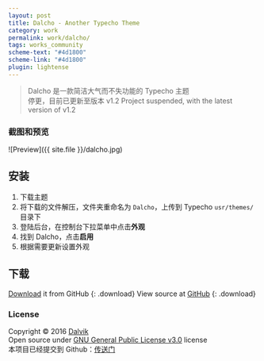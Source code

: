 ```yaml
---
layout: post
title: Dalcho - Another Typecho Theme
category: work
permalink: work/dalcho/
tags: works_community
scheme-text: "#4d1800"
scheme-link: "#4d1800"
plugin: lightense
---
```


> Dalcho 是一款简洁大气而不失功能的 Typecho 主题  
> 停更，目前已更新至版本 v1.2
> Project suspended, with the latest version of v1.2

### 截图和预览
![Preview]({{ site.file }}/dalcho.jpg)

## 安装
1. 下载主题
2. 将下载的文件解压，文件夹重命名为 ```Dalcho```，上传到 Typecho ```usr/themes/``` 目录下
3. 登陆后台，在控制台下拉菜单中点击**外观**
4. 找到 Dalcho，点击**启用**
5. 根据需要更新设置外观

## 下载
[Download](https://github.com/tearfulDalvik/Dalcho/archive/master.zip) it from GitHub
{: .download}
View source at [GitHub](https://github.com/tearfulDalvik/Dalcho/)
{: .download}

### License

Copyright © 2016 [Dalvik](https://ifengge.cn/)  
Open source under [GNU General Public License v3.0](http://www.gnu.org/licenses/gpl-3.0.html) license  
本项目已经提交到 Github：[传送门](https://github.com/tearfulDalvik/Dalcho/)